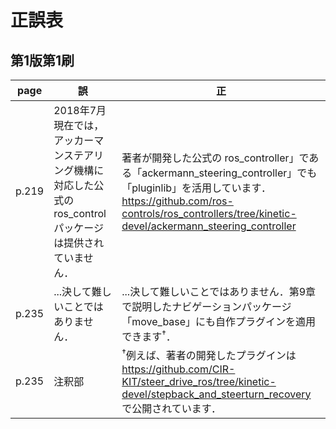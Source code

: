 # 正誤表
## 第1版第1刷
|   page  |  誤  |  正  |
| ------- | ---- | ---- |
|  p.219  |  2018年7月現在では，アッカーマンステアリング機構に対応した公式の ros_control パッケージは提供されていません．  |  著者が開発した公式の ros_controller」である「ackermann_steering_controller」でも「pluginlib」を活用しています．https://github.com/ros-controls/ros_controllers/tree/kinetic-devel/ackermann_steering_controller|
|  p.235  | ...決して難しいことではありません． | ...決して難しいことではありません．第9章で説明したナビゲーションパッケージ「move_base」にも自作プラグインを適用できます<sup>&dagger;</sup>．|
|  p.235  | 注釈部 | <sup>&dagger;</sup>例えば、著者の開発したプラグインは https://github.com/CIR-KIT/steer_drive_ros/tree/kinetic-devel/stepback_and_steerturn_recovery で公開されています． |
